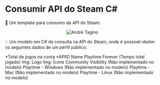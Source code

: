 # Consumir API do Steam C#

📜 Um template para consumo da API do Steam.

<p align="center">
<img src="https://i.ibb.co/346RKBW/image.png" alt="André Tagino" border="0">
</p>

💡 Um modelo em C# de consulta na API do Steam, onde é possível obeter os seguintes dados de um perfil público:

*Total de jogos na conta
*APIID
Name
Playtime Forever (Tempo total jogado)
Img: Logo
Img: Ícone
Community Visibility (Não implementado no modelo)
Playtime - Windows (Não implementado no modelo)
Playtime - Mac (Não implementado no modelo)
Playtime - Linux (Não implementado no modelo)
